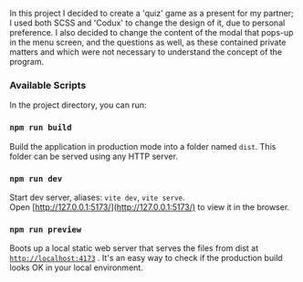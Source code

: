 In this project I decided to create a 'quiz' game as a present for my partner; I used both SCSS and 'Codux' to change the design of it, due to personal preference. I also decided to change the content of the modal that pops-up in the menu screen, and the questions as well, as these contained private matters and which were not necessary to understand the concept of the program.
### Available Scripts

In the project directory, you can run:

### `npm run build`

Build the application in production mode into a folder named `dist`. This folder can be served using any HTTP server.

### `npm run dev`

Start dev server, aliases: `vite dev`, `vite serve`.\
Open [http://127.0.0.1:5173/](http://127.0.0.1:5173/) to view it in the browser.

### `npm run preview`

Boots up a local static web server that serves the files from dist at [`http://localhost:4173`](http://localhost:4173) . It's an easy way to check if the production build looks OK in your local environment.
